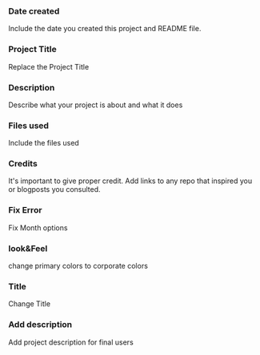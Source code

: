 ### Date created
Include the date you created this project and README file.

### Project Title
Replace the Project Title

### Description
Describe what your project is about and what it does

### Files used
Include the files used

### Credits
It's important to give proper credit. Add links to any repo that inspired you or blogposts you consulted.

### Fix Error
Fix Month options

### look&Feel
change primary colors to corporate colors

### Title
Change Title

### Add description
Add project description for final users